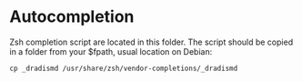 # Autocompletion

Zsh completion script are located in this folder. The script should be copied in a folder from your $fpath, usual location on Debian:

```
cp _dradismd /usr/share/zsh/vendor-completions/_dradismd
```

